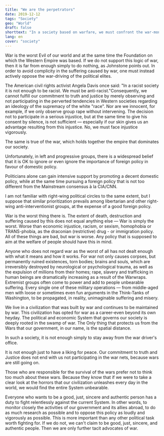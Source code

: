 ```yaml
---
title: "We are the perpetrators"
date: 2019-12-12
tags: "Society"
geo: "World"
draft: false
shorttext: "In a society based on warfare, we must confront the war-mongering active, to be their accomplices."
lang: en
cover: "society"
---
```


War is the worst Evil of our world and at the same time the Foundation on which the Western Empire was based. If we do not support this logic of war, then it is far from enough simply to do nothing, as Johnstone points out. In order to avoid complicity in the suffering caused by war, one must instead actively oppose the war-driving of the political elites.

The American civil rights activist Angela Davis once said: "In a racist society it is not enough to be racist. We must be anti-racist."Consequently, we cannot fulfill our commitment to truth and justice by merely observing and not participating in the perverted tendencies in Western societies regarding an ideology of the supremacy of the white "race". Nor are we innocent, for example, if we only observe group rape without intervening. The decision not to participate in a serious injustice, but at the same time to give his consent by silence, is not sufficient — especially if our skin gives us an advantage resulting from this injustice. No, we must face injustice vigorously.

The same is true of the war, which holds together the empire that dominates our society.

Unfortunately, in left and progressive groups, there is a widespread belief that it is OK to ignore or even ignore the importance of foreign policy in favour of domestic policy.

Politicians alone can gain intensive support by promoting a decent domestic policy, while at the same time pursuing a foreign policy that is not too different from the Mainstream consensus à la CIA/CNN.

I am not familiar with right-wing political circles to the same extent, but I suppose that similar prioritization prevails among libertarian and other right-wing anti-interventionist groups, at the expense of a good foreign policy.

War is the worst thing there is. The extent of death, destruction and suffering caused by this does not equal anything else — War is simply the worst. Worse than economic injustice, racism, or sexism, homophobia or TRANS-phobia, as the draconian (restrictive) drug - or immigration policy. All of these things are bad, but war is worse. Any policy that is supposed to aim at the welfare of people should have this in mind.

Anyone who does not regard war as the worst of all has not dealt enough with what it means and how it works. For war not only causes corpses, but permanently ruined existences, torn bodies; brains and souls, which are irreversibly destroyed by neurological or psychological trauma, as well as the expulsion of millions from their homes; rape, slavery and trafficking in human beings are dramatically increasing as a result of the Warwraps. Extremist groups often come to power and add to people unbearable suffering. Every single one of these military operations — from middle-aged men with loose or sometimes even fun arguments in the Think-Tanks of Washington, to be propagated, in reality, unimaginable suffering and misery.

We live in a civilization that was built by war and continues to be maintained by war. This civilization has opted for war as a career-even beyond its own heyday. The political and economic System that governs our society is deeply rooted in the swamp of war. The Only thing that protects us from the Wars that our government, in our name, is the spatial distance.

In such a society, it is not enough simply to stay away from the war driver's office.

It is not enough just to have a liking for peace. Our commitment to truth and Justice does not end with us not participating in the war nets, because wars are still going on.

Those who are responsible for the survival of the wars prefer not to think too much about these wars. Because they know that if we were to take a clear look at the horrors that our civilization unleashes every day in the world, we would find the entire System unbearable.

Everyone who wants to be a good, just, sincere and authentic person has a duty to fight relentlessly against the current System. In other words, to monitor closely the activities of our government and its allies abroad, to do as much research as possible and to oppose this policy as loudly and vigorously as possible. This is more important than any other political task worth fighting for. If we do not, we can't claim to be good, just, sincere, and authentic people. Then we are only further tacit advocates of war.
